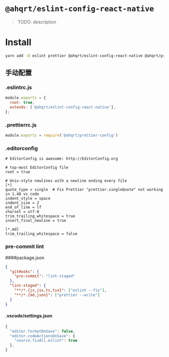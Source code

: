 # `@ahqrt/eslint-config-react-native`

> TODO: description
# Install
```sh
yarn add -D eslint prettier @ahqrt/eslint-config-react-native @ahqrt/prettier-config lint-staged yorkie
```

## 手动配置

### .eslintrc.js
```js
module.exports = {
  root: true,
  extends: ['@ahqrt/eslint-config-react-native'],
};

```

### .prettierrc.js
```js
module.exports = require('@ahqrt/prettier-config')
```
### .editorconfig
```
# EditorConfig is awesome: http://EditorConfig.org

# top-most EditorConfig file
root = true

# Unix-style newlines with a newline ending every file
[*]
quote_type = single  # Fix Prettier "prettier.singleQuote" not working in 1.40 vs code
indent_style = space
indent_size = 2
end_of_line = lf
charset = utf-8
trim_trailing_whitespace = true
insert_final_newline = true

[*.md]
trim_trailing_whitespace = false

```

### pre-commit lint

####package.json
```json
{
  "gitHooks": {
    "pre-commit": "lint-staged"
  },
  "lint-staged": {
    "**/*.{js,jsx,ts,tsx}": ["eslint --fix"],
    "**/*.{md,json}": ["prettier --write"]
  }
}
```

#### .vscode/settings.json

```js
{
  "editor.formatOnSave": false,
  "editor.codeActionsOnSave": {
    "source.fixAll.eslint": true
  },
}
```
